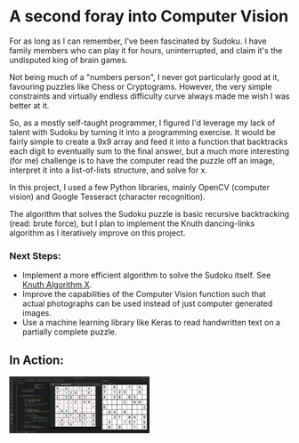 # A second foray into Computer Vision

For as long as I can remember, I've been fascinated by Sudoku. I have family members who can play it for hours, uninterrupted, and claim it's the undisputed king of brain games. 

Not being much of a "numbers person", I never got particularly good at it, favouring puzzles like Chess or Cryptograms. However, the very simple constraints and virtually endless difficulty curve always made me wish I was better at it.

So, as a mostly self-taught programmer, I figured I'd leverage my lack of talent with Sudoku by turning it into a programming exercise. It would be fairly simple to create a 9x9 array and feed it into a function that backtracks each digit to eventually sum to the final answer, but a much more interesting (for me) challenge is to have the computer read the puzzle off an image, interpret it into a list-of-lists structure, and solve for x.

In this project, I used a few Python libraries, mainly OpenCV (computer vision) and Google Tesseract (character recognition). 

The algorithm that solves the Sudoku puzzle is basic recursive backtracking (read: brute force), but I plan to implement the Knuth dancing-links algorithm as I iteratively improve on this project.

### Next Steps:
- Implement a more efficient algorithm to solve the Sudoku itself. See [Knuth Algorithm X](https://en.wikipedia.org/wiki/Knuth%27s_Algorithm_X).
- Improve the capabilities of the Computer Vision function such that actual photographs can be used instead of just computer generated images.
- Use a machine learning library like Keras to read handwritten text on a partially complete puzzle.

## In Action:
<img src="assets/result.png" width="50%" height="50%" />
